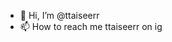 - 👋 Hi, I’m @ttaiseerr
- 📫 How to reach me ttaiseerr on ig

<!---
ttaiseerr/ttaiseerr is a ✨ special ✨ repository because its `README.md` (this file) appears on your GitHub profile.
You can click the Preview link to take a look at your changes.
--->
